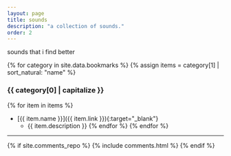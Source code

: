 ```yaml
---
layout: page
title: sounds
description: "a collection of sounds."
order: 2
---
```


sounds that i find better

{% for category in site.data.bookmarks %}
{% assign items = category[1] | sort_natural: "name" %}
### {{ category[0] | capitalize }}
{% for item in items %}
* [{{ item.name }}]({{ item.link }}){:target="_blank"}
  * {{ item.description }}
{% endfor %}
{% endfor %}

----

{% if site.comments_repo %}
{% include comments.html %}
{% endif %}